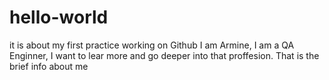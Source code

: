 # hello-world
it is about my first practice working on Github 
I am Armine, I am a QA Enginner, I want to lear  more and go deeper into that proffesion. 
That is the brief info about me 
